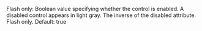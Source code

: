 Flash only: Boolean value specifying whether the control is
            enabled. A disabled control appears in light gray. The
            inverse of the disabled attribute. Flash only.
            Default: true